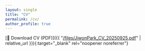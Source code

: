 ```yaml
---
layout: single
title: "CV"
permalink: /cv/
author_profile: true
---
```


[📄 Download CV (PDF)]({{ "[/files/JiwonPark_CV_20250925.pdf](https://jiwonpark41.github.io/files/JiwonPark_CV_20250925.pdf?v=2
)" | relative_url }}){:target="_blank" rel="noopener noreferrer"}
